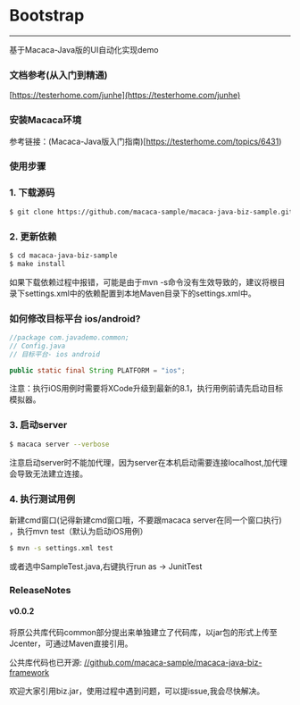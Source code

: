 # Bootstrap

---

基于Macaca-Java版的UI自动化实现demo

### 文档参考(从入门到精通)

[https://testerhome.com/junhe](https://testerhome.com/junhe)

### 安装Macaca环境

参考链接：(Macaca-Java版入门指南)[https://testerhome.com/topics/6431)

### 使用步骤

### 1. 下载源码

```bash
$ git clone https://github.com/macaca-sample/macaca-java-biz-sample.git
```

### 2. 更新依赖

```bash
$ cd macaca-java-biz-sample
$ make install
```

如果下载依赖过程中报错，可能是由于mvn -s命令没有生效导致的，建议将根目录下settings.xml中的依赖配置到本地Maven目录下的settings.xml中。

### 如何修改目标平台 ios/android?

```java
//package com.javademo.common;
// Config.java
// 目标平台- ios android

public static final String PLATFORM = "ios";
```
注意：执行iOS用例时需要将XCode升级到最新的8.1，执行用例前请先启动目标模拟器。

### 3. 启动server

```bash
$ macaca server --verbose
```

注意启动server时不能加代理，因为server在本机启动需要连接localhost,加代理会导致无法建立连接。

### 4. 执行测试用例

新建cmd窗口(记得新建cmd窗口哦，不要跟macaca server在同一个窗口执行) ，执行mvn test（默认为启动iOS用例）

```bash
$ mvn -s settings.xml test
```

或者选中SampleTest.java,右键执行run as -> JunitTest

### ReleaseNotes

#### v0.0.2

将原公共库代码common部分提出来单独建立了代码库，以jar包的形式上传至Jcenter，可通过Maven直接引用。

公共库代码也已开源: [//github.com/macaca-sample/macaca-java-biz-framework](//github.com/macaca-sample/macaca-java-biz-framework)

欢迎大家引用biz.jar，使用过程中遇到问题，可以提issue,我会尽快解决。
